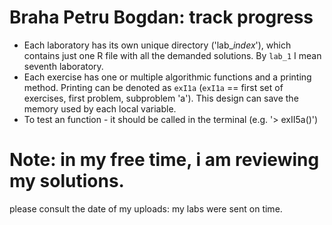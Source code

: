 # Braha Petru Bogdan: track progress

- Each laboratory has its own unique directory ('lab_*index*'), which contains just one R file with all the demanded solutions. By `lab_1` I mean seventh laboratory.
- Each exercise has one or multiple algorithmic functions and a printing method. Printing can be denoted as `exI1a` (`exI1a` == first set of exercises, first problem, subproblem 'a'). This design can save the memory used by each local variable.
- To test an function - it should be called in the terminal (e.g. '> exII5a()')

# Note: in my free time, i am reviewing my solutions.
please consult the date of my uploads: my labs were sent on time.